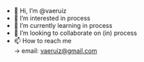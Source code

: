 - 👋 Hi, I’m @vaeruiz
- 👀 I’m interested in process
- 🌱 I’m currently learning in process
- 💞️ I’m looking to collaborate on (in) process
- 📫 How to reach me  
      -> email: vaeruiz@gmail.com

<!---
vaeruiz/vaeruiz is a ✨ special ✨ repository because its `README.md` (this file) appears on your GitHub profile.
You can click the Preview link to take a look at your changes.
--->
